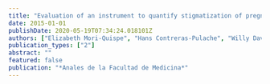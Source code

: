```yaml
---
title: "Evaluation of an instrument to quantify stigmatization of pregnant adolescents in Peru"
date: 2015-01-01
publishDate: 2020-05-19T07:34:24.018101Z
authors: ["Elizabeth Mori-Quispe", "Hans Contreras-Pulache", "Willy David Hinostroza Camposano", "Nelly Lam-Figueroa", "Oscar Huapaya-Huertas", "**Horacio Chacón-Torrico**", "Carolina Black-Tam", "Debora Urrutia-Aliano"]
publication_types: ["2"]
abstract: ""
featured: false
publication: "*Anales de la Facultad de Medicina*"
---
```


